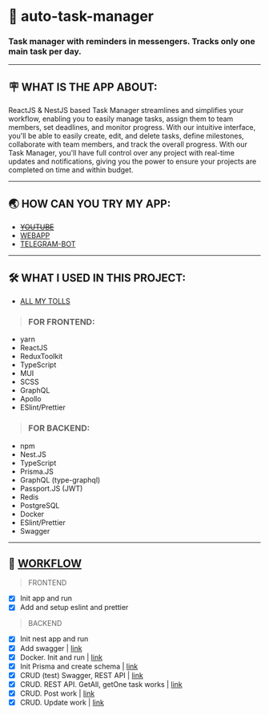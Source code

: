 # 👾 auto-task-manager
### Task manager with reminders in messengers. Tracks only one main task per day.

---
## 🪧 WHAT IS THE APP ABOUT:
ReactJS & NestJS based Task Manager streamlines and simplifies your workflow, enabling you to easily manage tasks, assign them to team members, set deadlines, and monitor progress. With our intuitive interface, you'll be able to easily create, edit, and delete tasks, define milestones, collaborate with team members, and track the overall progress. With our Task Manager, you'll have full control over any project with real-time updates and notifications, giving you the power to ensure your projects are completed on time and within budget.

---
## 🌏 HOW CAN YOU TRY MY APP:
 - ~~[YOUTUBE](https://link.com)~~
 - [WEBAPP](https://userauth-6351d.web.app/login)
 - [TELEGRAM-BOT](https://t.me/laneautobot)

---
## 🛠 WHAT I USED IN THIS PROJECT:
- [ALL MY TOLLS](https://www.notion.so/What-I-regular-use-910e1b59d8e14e21bc1cfea87bea6a5c)
> ### FOR FRONTEND:
 - yarn
 - ReactJS
 - ReduxToolkit
 - TypeScript
 - MUI
 - SCSS
 - GraphQL
 - Apollo
 - ESlint/Prettier

> ### FOR BACKEND:
 - npm
 - Nest.JS
 - TypeScript
 - Prisma.JS
 - GraphQL (type-graphql)
 - Passport.JS (JWT)
 - Redis
 - PostgreSQL
 - Docker
 - ESlint/Prettier
 - Swagger

---
## 🔀 [WORKFLOW](https://t.me/lanneq_workflow)

> FRONTEND
- [x] Init app and run
- [x] Add and setup eslint and prettier

> BACKEND
- [x] Init nest app and run
- [x] Add swagger | [link](https://t.me/lanneq_workflow/3)
- [x] Docker. Init and run | [link](https://t.me/lanneq_workflow/5)
- [x] Init Prisma and create schema | [link](https://t.me/lanneq_workflow/7)
- [x] CRUD (test) Swagger, REST API | [link](https://t.me/lanneq_workflow/8)
- [x] CRUD. REST API. GetAll, getOne task works | [link](https://t.me/lanneq_workflow/10)
- [x] CRUD. Post work | [link](https://t.me/lanneq_workflow/11)
- [x] CRUD. Update work | [link](https://t.me/lanneq_workflow/11)